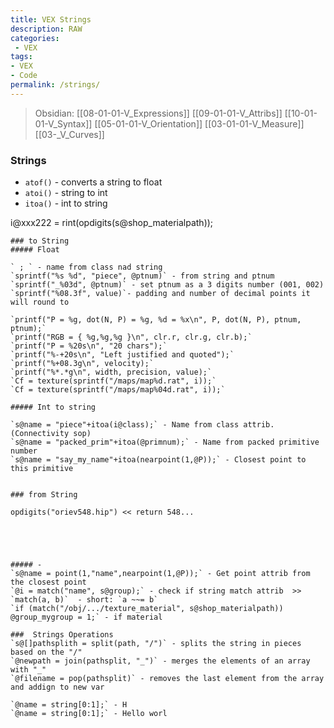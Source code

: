 ```yaml
---
title: VEX Strings
description: RAW
categories:
 - VEX
tags:
- VEX
- Code
permalink: /strings/
---
```

> Obsidian:  [[08-01-01-V_Expressions]] [[09-01-01-V_Attribs]] [[10-01-01-V_Syntax]] [[05-01-01-V_Orientation]] [[03-01-01-V_Measure]] [[03-_V_Curves]]

### Strings


- `atof()` - converts a string to float
- `atoi()` - string to int
- `itoa()` - int to string



i@xxx222 = rint(opdigits(s@shop_materialpath));


```
### to String
##### Float

` ; ` - name from class nad string    
`sprintf("%s %d", "piece", @ptnum)` - from string and ptnum  
`sprintf("_%03d", @ptnum)` - set ptnum as a 3 digits number (001, 002)    
`sprintf("%08.3f", value)`- padding and number of decimal points it will round to

`printf("P = %g, dot(N, P) = %g, %d = %x\n", P, dot(N, P), ptnum, ptnum);`  
`printf("RGB = { %g,%g,%g }\n", clr.r, clr.g, clr.b);`  
`printf("P = %20s\n", "20 chars");`  
`printf("%-+20s\n", "Left justified and quoted");`  
`printf("%+08.3g\n", velocity);`  
`printf("%*.*g\n", width, precision, value);`  
`Cf = texture(sprintf("/maps/map%d.rat", i));`   
`Cf = texture(sprintf("/maps/map%04d.rat", i));`  

##### Int to string

`s@name = "piece"+itoa(i@class);` - Name from class attrib. (Connectivity sop)   
`s@name = "packed_prim"+itoa(@primnum);` - Name from packed primitive number   
`s@name = "say_my_name"+itoa(nearpoint(1,@P));` - Closest point to this primitive   


### from String

opdigits("oriev548.hip") << return 548...





##### -
`s@name = point(1,"name",nearpoint(1,@P));` - Get point attrib from the closest point   
`@i = match("name", s@group);` - check if string match attrib  >> `match(a, b)`  - short: `a ~~= b`    
`if (match("/obj/.../texture_material", s@shop_materialpath)) @group_mygroup = 1;` - if material

###  Strings Operations
`s@[]pathsplith = split(path, "/")` - splits the string in pieces based on the "/"  
`@newpath = join(pathsplit, "_")` - merges the elements of an array with "_"   
`@filename = pop(pathsplit)` - removes the last element from the array and addign to new var  

`@name = string[0:1];` - H
`@name = string[0:1];` - Hello worl
```
